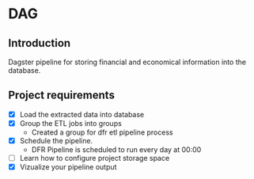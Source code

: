# DAG

## Introduction

Dagster pipeline for storing financial and economical information into the database.

## Project requirements

- [X] Load the extracted data into database
- [X] Group the ETL jobs into groups
  - Created a group for dfr etl pipeline process
- [X] Schedule the pipeline.
  - DFR Pipeline is scheduled to run every day at 00:00
- [ ] Learn how to configure project storage space
- [X] Vizualize your pipeline output
